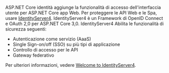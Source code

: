 ASP.NET Core identità aggiunge la funzionalità di accesso dell'interfaccia utente per ASP.NET Core app Web. Per proteggere le API Web e le Spa, usare [IdentityServer4](https://identityserver.io). IdentityServer4 è un Framework di OpenID Connect e OAuth 2,0 per ASP.NET Core 3,0. IdentityServer4 Abilita le funzionalità di sicurezza seguenti:

* Autenticazione come servizio (AaaS)
* Single Sign-on/off (SSO) su più tipi di applicazione
* Controllo di accesso per le API
* Gateway federativo

Per ulteriori informazioni, vedere [Welcome to IdentityServer4](http://docs.identityserver.io/en/latest/index.html).